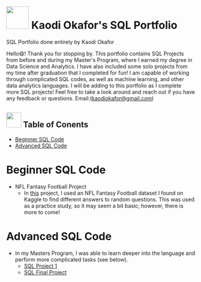 # <img src="https://github.com/kaodi1999/SQL-Portfolio-KO/assets/88451981/0b33e2b0-f970-4337-b014-a1058b4215ea" height="60" width="60"> Kaodi Okafor's SQL Portfolio
SQL Portfolio done entirely by Kaodi Okafor

Hello😄! Thank you for stopping by. This portfolio contains SQL Projects from before and during my Master's Program, where I earned my degree in Data Science and Analytics. I have also included some solo projects from my time after graduation that I completed for fun! I am capable of working through complicated SQL codes, as well as machine learning, and other data analytics languages. I will be adding to this portfolio as I complete more SQL projects! Feel free to take a look around and reach out if you have any feedback or questions. Email:(kaodiokafor@gmail.com)

## <img src="https://github.com/kaodi1999/SQL-Portfolio-KO/assets/88451981/81af0d7b-cad7-4ad8-8db5-ba625c72d907" height="40" width="40"> Table of Conents
- [Beginner SQL Code](#Beginner-SQL-Code)
- [Advanced SQL Code](#Advanced-SQL-Code)


# Beginner SQL Code #
- NFL Fantasy Football Project
  - In [this](https://github.com/kaodi1999/SQL-Portfolio-KO/blob/6986f8c20ead8644e0afd61976cb9145ae75d6e0/NFL%20Analysis) project, I used an NFL Fantasy Football dataset I found on Kaggle to find different answers to random questions. This was used as a practice study, so it may seem a bit basic; however, there is more to come!

# Advanced SQL Code #
- In my Masters Program, I was able to learn deeper into the language and perform more complicated tasks (see below).
  - [SQL Project 1](https://github.com/kaodi1999/SQL-Portfolio-KO/blob/3c6d756ec10190d001164767a066fb8084447bd1/SQL%20Project%201)
  - [SQL Final Project](https://github.com/kaodi1999/SQL-Portfolio-KO/blob/881e0155152ed2840a769ef509e4fe627e49a2ef/SQL%20Final%20Project)
